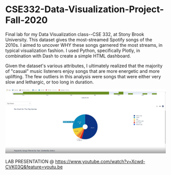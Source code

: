 # CSE332-Data-Visualization-Project-Fall-2020
Final lab for my Data Visualization class--CSE 332, at Stony Brook University.
This dataset gives the most-streamed Spotify songs of the 2010s.
I aimed to uncover WHY these songs garnered the most streams, in typical visualization fashion.
I used Python, specifically Plotly, in combination with Dash to create a simple HTML dashboard.

Given the dataset's various attributes, I ultimately realized that the majority of "casual" music listeners enjoy songs that are more energetic and more uplifting. The few outliers in this analysis were songs that were either very slow and lethargic, or too long in duration.

![](screenshot.png)

LAB PRESENTATION @ https://www.youtube.com/watch?v=Xcwd-CVK03Q&feature=youtu.be

